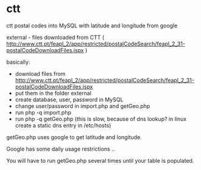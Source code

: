 ctt
===

ctt postal codes into MySQL with latitude and longitude from google


external - files downloaded from CTT ( http://www.ctt.pt/feapl_2/app/restricted/postalCodeSearch/feapl_2_31-postalCodeDownloadFiles.jspx )

basically:
- download files from http://www.ctt.pt/feapl_2/app/restricted/postalCodeSearch/feapl_2_31-postalCodeDownloadFiles.jspx
- put them in the folder external
- create database, user, password in MySQL
- change user/password in import.php and getGeo.php
- run php -q import.php
- run php -q getGeo.php (this is slow, because of dns lookup? in linux create a static dns entry in /etc/hosts)

getGeo.php uses google to get latitude and longitude.

Google has some daily usage restrictions ..

You will have to run getGeo.php several times until your table is populated.
